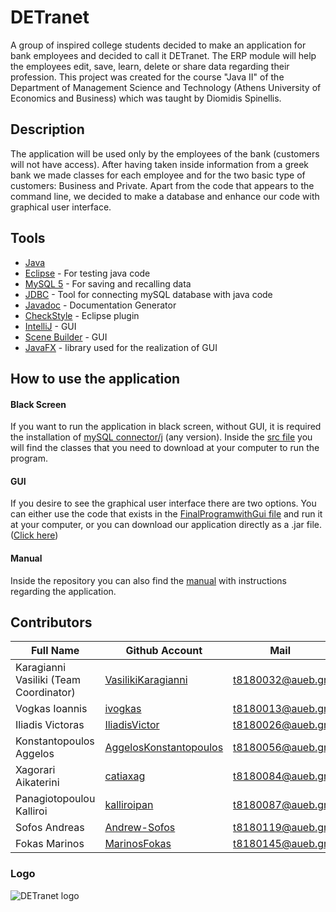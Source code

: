 # DETranet
A group of inspired college students decided to make an application for bank employees and decided to call it DETranet. The ERP module will help the employees edit, save, learn, delete or share data regarding their profession. This project was created for the course "Java II" of the Department of Management Science and Technology (Athens University of Economics and Business) which was taught by Diomidis Spinellis.

## Description 
The application will be used only by the employees of the bank (customers will not have access).
After having taken inside information from a greek bank we made classes for each employee and for the two basic type of customers: Business and Private.
Apart from the code that appears to the command line, we decided to make a database and enhance our code with graphical user interface.

## Tools
* [Java](https://www.java.com/en/) 
* [Eclipse](https://www.eclipse.org) - For testing java code
* [MySQL 5](https://www.mysql.com/) - For saving and recalling data
* [JDBC](https://dev.mysql.com/downloads/connector/j/) - Tool for connecting mySQL database with java code
* [Javadoc](https://docs.oracle.com/javase/8/docs/technotes/tools/windows/javadoc.html) - Documentation Generator
* [CheckStyle](https://checkstyle.org/eclipse-cs/#!/) - Eclipse plugin 
* [IntelliJ](https://www.jetbrains.com/idea/) - GUI 
* [Scene Builder](https://gluonhq.com/products/scene-builder/) - GUI
* [JavaFX](https://openjfx.io) - library used for the realization of GUI


## How to use the application 

#### Black Screen
If you want to run the application in black screen, without GUI, it is required the installation of [mySQL connector/j](https://dev.mysql.com/downloads/connector/j/) (any version). Inside the [src file](https://github.com/VasilikiKaragianni/DETranet/tree/master/src) you will find the classes that you need to download at your computer to run the program.

#### GUI
If you desire to see the graphical user interface there are two options.
You can either use the code that exists in the [FinalProgramwithGui file](https://github.com/VasilikiKaragianni/DETranet/tree/master/FinalProgramwithGui) and run it at your computer, or you can download our application directly as a .jar file. ([Click here](https://github.com/VasilikiKaragianni/DETranet/blob/master/DETranet.jar/DETranet.jar))

#### Manual 
Inside the repository you can also find the [manual](https://github.com/VasilikiKaragianni/DETranet/blob/master/DETranetΜanual%20.pdf) with instructions regarding the application.

## Contributors
| Full Name | Github Account | Mail |
| --- | --- | --- |
| Karagianni Vasiliki (Team Coordinator) | [VasilikiKaragianni](https://github.com/VasilikiKaragianni) | t8180032@aueb.gr |
| Vogkas Ioannis | [ivogkas](https://github.com/ivogkas) | t8180013@aueb.gr |
| Iliadis Victoras | [IliadisVictor](https://github.com/IliadisVictor) | t8180026@aueb.gr |
| Konstantopoulos Aggelos | [AggelosKonstantopoulos](https://github.com/AggelosKonstantopoulos) | t8180056@aueb.gr |
| Xagorari Aikaterini | [catiaxag](https://github.com/catiaxag) | t8180084@aueb.gr |
| Panagiotopoulou Kalliroi | [kalliroipan](https://github.com/kalliroipan) | t8180087@aueb.gr |
| Sofos Andreas | [Andrew-Sofos](https://github.com/Andrew-Sofos) | t8180119@aueb.gr |
| Fokas Marinos | [MarinosFokas](https://github.com/MarinosFokas) | t8180145@aueb.gr ||

### Logo
![DETranet logo](https://github.com/VasilikiKaragianni/DETranet/blob/master/DETranet-logo.png)
